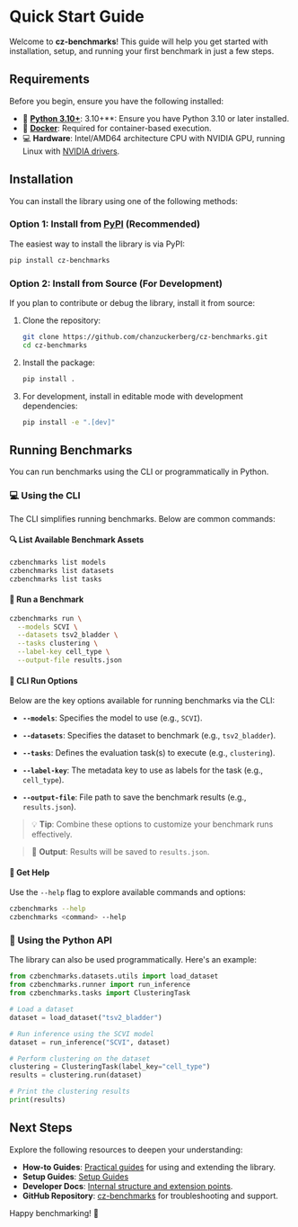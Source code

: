 # Quick Start Guide

Welcome to **cz-benchmarks**! This guide will help you get started with installation, setup, and running your first benchmark in just a few steps.

## Requirements

Before you begin, ensure you have the following installed:

- 🐍 **[Python 3.10+](https://www.python.org/downloads/)**:  3.10+**: Ensure you have Python 3.10 or later installed.
- 🐳 **[Docker](https://docs.docker.com/get-started/get-docker/)**: Required for container-based execution.
- 💻 **Hardware**: Intel/AMD64 architecture CPU with NVIDIA GPU, running Linux with [NVIDIA drivers](https://docs.nvidia.com/datacenter/tesla/driver-installation-guide/index.html).


## Installation

You can install the library using one of the following methods:

### Option 1: Install from [PyPI](https://pypi.org/project/cz-benchmarks/) (Recommended)

The easiest way to install the library is via PyPI:

```bash
pip install cz-benchmarks
```

### Option 2: Install from Source (For Development)

If you plan to contribute or debug the library, install it from source:

1. Clone the repository:

    ```bash
    git clone https://github.com/chanzuckerberg/cz-benchmarks.git
    cd cz-benchmarks
    ```

2. Install the package:

    ```bash
    pip install .
    ```

3. For development, install in editable mode with development dependencies:

    ```bash
    pip install -e ".[dev]"
    ```

## Running Benchmarks

You can run benchmarks using the CLI or programmatically in Python.

### 💻 Using the CLI

The CLI simplifies running benchmarks. Below are common commands:

#### 🔍 List Available Benchmark Assets

```bash
czbenchmarks list models
czbenchmarks list datasets
czbenchmarks list tasks
```

#### 🏃 Run a Benchmark

```bash
czbenchmarks run \
  --models SCVI \
  --datasets tsv2_bladder \
  --tasks clustering \
  --label-key cell_type \
  --output-file results.json
```

#### 🔧 CLI Run Options

Below are the key options available for running benchmarks via the CLI:

- **`--models`**: Specifies the model to use (e.g., `SCVI`).

- **`--datasets`**: Specifies the dataset to benchmark (e.g., `tsv2_bladder`).

- **`--tasks`**: Defines the evaluation task(s) to execute (e.g., `clustering`).

- **`--label-key`**: The metadata key to use as labels for the task (e.g., `cell_type`).

- **`--output-file`**: File path to save the benchmark results (e.g., `results.json`).

> 💡 **Tip**: Combine these options to customize your benchmark runs effectively.

> 📁 **Output**: Results will be saved to `results.json`.

#### 📖 Get Help

Use the `--help` flag to explore available commands and options:

```bash
czbenchmarks --help
czbenchmarks <command> --help
```

### 🐍 Using the Python API

The library can also be used programmatically. Here's an example:

```python
from czbenchmarks.datasets.utils import load_dataset
from czbenchmarks.runner import run_inference
from czbenchmarks.tasks import ClusteringTask

# Load a dataset
dataset = load_dataset("tsv2_bladder")

# Run inference using the SCVI model
dataset = run_inference("SCVI", dataset)

# Perform clustering on the dataset
clustering = ClusteringTask(label_key="cell_type")
results = clustering.run(dataset)

# Print the clustering results
print(results)
```

## Next Steps

Explore the following resources to deepen your understanding:
- **How-to Guides**: [Practical guides](./how_to_guides/index.rst) for using and extending the library.
- **Setup Guides**: [Setup Guides](./how_to_guides/setup_guides.md)
- **Developer Docs**: [Internal structure and extension points](./developer_guides/index.rst).
- **GitHub Repository**: [cz-benchmarks](https://github.com/chanzuckerberg/cz-benchmarks) for troubleshooting and support.

Happy benchmarking! 🚀
